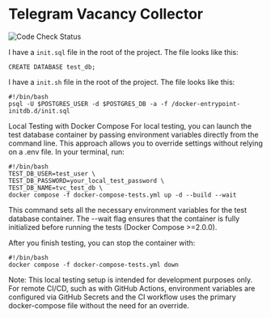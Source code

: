 # Telegram Vacancy Collector

![Code Check Status](https://github.com/Alexander-Tarletsky/vacancy-collector/actions/workflows/dev_branch.yml/badge.svg?branch=development)

I have a `init.sql` file in the root of the project. The file looks like this:
```
CREATE DATABASE test_db;
```
I have a `init.sh` file in the root of the project. The file looks like this:
```
#!/bin/bash
psql -U $POSTGRES_USER -d $POSTGRES_DB -a -f /docker-entrypoint-initdb.d/init.sql
```

Local Testing with Docker Compose
For local testing, you can launch the test database container by passing environment variables directly from the command line. This approach allows you to override settings without relying on a .env file. In your terminal, run:

```
#!/bin/bash
TEST_DB_USER=test_user \
TEST_DB_PASSWORD=your_local_test_password \
TEST_DB_NAME=tvc_test_db \
docker compose -f docker-compose-tests.yml up -d --build --wait
```

This command sets all the necessary environment variables for the test database container.
The --wait flag ensures that the container is fully initialized before running the tests (Docker Compose >=2.0.0).

After you finish testing, you can stop the container with:
```
#!/bin/bash
docker compose -f docker-compose-tests.yml down
```
Note: This local testing setup is intended for development purposes only. For remote CI/CD, such as with GitHub Actions, environment variables are configured via GitHub Secrets and the CI workflow uses the primary docker-compose file without the need for an override.